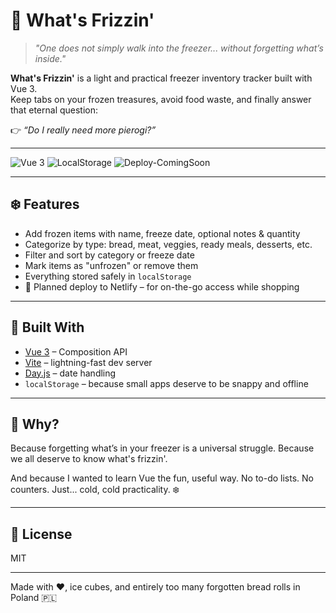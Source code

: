 # 🧊 What's Frizzin'

> *"One does not simply walk into the freezer... without forgetting what’s inside."*

**What's Frizzin'** is a light and practical freezer inventory tracker built with Vue 3.  
Keep tabs on your frozen treasures, avoid food waste, and finally answer that eternal question:

👉 *“Do I really need more pierogi?”*

---

![Vue 3](https://img.shields.io/badge/vue-3.x-brightgreen?logo=vue.js)
![LocalStorage](https://img.shields.io/badge/storage-localStorage-blue)
![Deploy-ComingSoon](https://img.shields.io/badge/deploy-netlify-lightgrey?logo=netlify)

---

## ❄️ Features

- Add frozen items with name, freeze date, optional notes & quantity
- Categorize by type: bread, meat, veggies, ready meals, desserts, etc.
- Filter and sort by category or freeze date
- Mark items as "unfrozen" or remove them
- Everything stored safely in `localStorage`
- 🚀 Planned deploy to Netlify – for on-the-go access while shopping

---

## 🧰 Built With

- [Vue 3](https://vuejs.org/) – Composition API
- [Vite](https://vitejs.dev/) – lightning-fast dev server
- [Day.js](https://day.js.org/) – date handling
- `localStorage` – because small apps deserve to be snappy and offline

---

## 🧊 Why?
Because forgetting what’s in your freezer is a universal struggle.
Because we all deserve to know what's frizzin'.

And because I wanted to learn Vue the fun, useful way.
No to-do lists. No counters. Just... cold, cold practicality. ❄️

---

## 📜 License
MIT

---

Made with ❤️, ice cubes, and entirely too many forgotten bread rolls in Poland 🇵🇱
